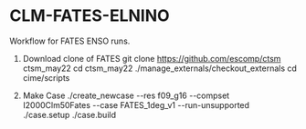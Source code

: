 # CLM-FATES-ELNINO

Workflow for FATES ENSO runs. 

1. Download clone of FATES
git clone https://github.com/escomp/ctsm ctsm_may22
cd ctsm_may22
./manage_externals/checkout_externals 
cd cime/scripts

2. Make Case
 ./create_newcase --res f09_g16 --compset I2000Clm50Fates  --case FATES_1deg_v1 --run-unsupported 
./case.setup
./case.build


